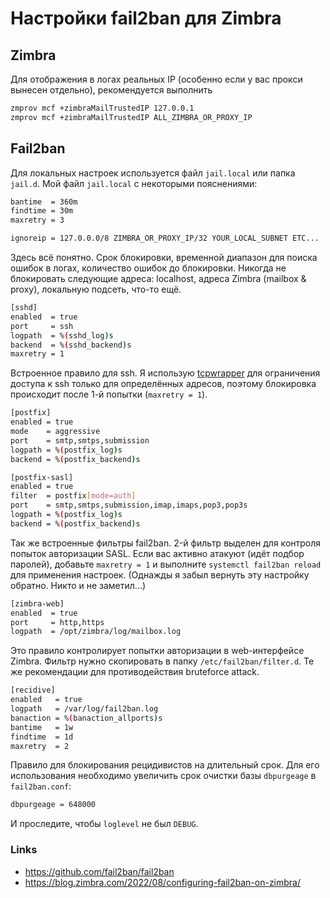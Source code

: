 # Настройки fail2ban для Zimbra

## Zimbra
Для отображения в логах реальных IP (особенно если у вас прокси вынесен отдельно), рекомендуется выполнить

```bash
zmprov mcf +zimbraMailTrustedIP 127.0.0.1
zmprov mcf +zimbraMailTrustedIP ALL_ZIMBRA_OR_PROXY_IP
```

## Fail2ban
Для локальных настроек используется файл `jail.local` или папка `jail.d`.
Мой файл `jail.local` с некоторыми пояснениями:

```bash
bantime  = 360m
findtime = 30m
maxretry = 3

ignoreip = 127.0.0.0/8 ZIMBRA_OR_PROXY_IP/32 YOUR_LOCAL_SUBNET ETC...
```

Здесь всё понятно. Срок блокировки, временной диапазон для поиска ошибок в логах, количество ошибок до блокировки.
Никогда не блокировать следующие адреса: localhost, адреса Zimbra (mailbox & proxy), локальную подсеть, что-то ещё.

```bash
[sshd]
enabled  = true
port     = ssh
logpath  = %(sshd_log)s
backend  = %(sshd_backend)s
maxretry = 1
```

Встроенное правило для ssh. Я использую [tcpwrapper](https://www.securitylab.ru/glossary/tcp_wrapper_/) для ограничения доступа к ssh только для определённых адресов, поэтому блокировка происходит после 1-й попытки (`maxretry = 1`).

```bash
[postfix]
enabled = true
mode    = aggressive
port    = smtp,smtps,submission
logpath = %(postfix_log)s
backend = %(postfix_backend)s

[postfix-sasl]
enabled = true
filter  = postfix[mode=auth]
port    = smtp,smtps,submission,imap,imaps,pop3,pop3s
logpath = %(postfix_log)s
backend = %(postfix_backend)s
```

Так же встроенные фильтры fail2ban. 2-й фильтр выделен для контроля попыток авторизации SASL. Если вас активно атакуют (идёт подбор паролей), добавьте `maxretry = 1` и выполните `systemctl fail2ban reload` для применения настроек. (Однажды я забыл вернуть эту настройку обратно. Никто и не заметил...)

```bash
[zimbra-web]
enabled  = true
port     = http,https
logpath  = /opt/zimbra/log/mailbox.log
```

Это правило контролирует попытки авторизации в web-интерфейсе Zimbra. Фильтр нужно скопировать в папку `/etc/fail2ban/filter.d`. Те же рекомендации для противодействия bruteforce attack.

```bash
[recidive]
enabled   = true
logpath   = /var/log/fail2ban.log
banaction = %(banaction_allports)s
bantime   = 1w
findtime  = 1d
maxretry  = 2
```

Правило для блокирования рецидивистов на длительный срок. Для его использования необходимо увеличить срок очистки базы `dbpurgeage` в `fail2ban.conf`:

```bash
dbpurgeage = 648000
```

И проследите, чтобы `loglevel` не был `DEBUG`.

### Links
* https://github.com/fail2ban/fail2ban
* https://blog.zimbra.com/2022/08/configuring-fail2ban-on-zimbra/
